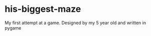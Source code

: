 his-biggest-maze
================

My first attempt at a game.  Designed by my 5 year old and written in pygame
